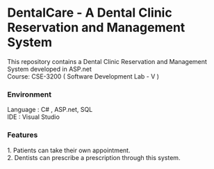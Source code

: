 # DentalCare - A Dental Clinic Reservation and Management System

This repository contains a Dental Clinic Reservation and Management System developed in ASP.net <br/> 
Course: CSE-3200 ( Software Development Lab - V ) <br/>
  
<h3> Environment </h3>

Language  : C# , ASP.net, SQL <br/>
IDE       : Visual Studio <br/>

<h3> Features </h3>  
1. Patients can take their own appointment.  <br/>
2. Dentists can prescribe a prescription through this system.  <br/>




